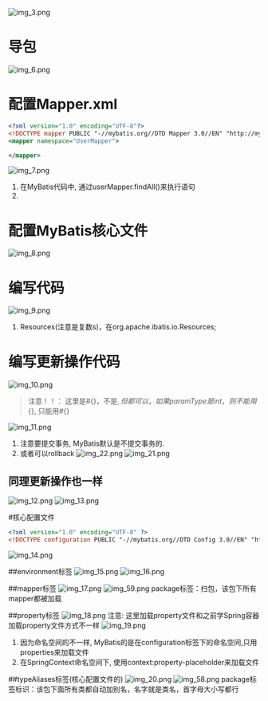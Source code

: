 ![img_3.png](img_3.png)
# 导包
![img_6.png](img_6.png)
# 配置Mapper.xml
```xml
<?xml version="1.0" encoding="UTF-8"?>
<!DOCTYPE mapper PUBLIC "-//mybatis.org//DTD Mapper 3.0//EN" "http://mybatis.org/dtd/mybatis-3-mapper.dtd">
<mapper namespace="UserMapper">

</mapper>
```
![img_7.png](img_7.png)
1. 在MyBatis代码中, 通过userMapper.findAll()来执行语句
2. 

# 配置MyBatis核心文件
![img_8.png](img_8.png)

# 编写代码
![img_9.png](img_9.png)
1. Resources(注意是复数s)，在org.apache.ibatis.io.Resources;

# 编写更新操作代码
![img_10.png](img_10.png)
> 注意！！： 这里是#{}，不是${}, 但都可以，如果paramType是int，则不能用${}, 只能用#{}

![img_11.png](img_11.png)
1. 注意要提交事务, MyBatis默认是不提交事务的.
2. 或者可以rollback
![img_22.png](img_22.png)
![img_21.png](img_21.png)

## 同理更新操作也一样
![img_12.png](img_12.png)
![img_13.png](img_13.png)

#核心配置文件
```xml
<?xml version="1.0" encoding="UTF-8" ?>
<!DOCTYPE configuration PUBLIC "-//mybatis.org//DTD Config 3.0//EN" "http://mybatis.org/dtd/mybatis-3-config.dtd">

```
![img_14.png](img_14.png)

##environment标签
![img_15.png](img_15.png)
![img_16.png](img_16.png) 

##mapper标签
![img_17.png](img_17.png)
![img_59.png](img_59.png)
package标签：扫包，该包下所有mapper都被加载

##property标签
![img_18.png](img_18.png)
注意: 这里加载property文件和之前学Spring容器加载property文件方式不一样
![img_19.png](img_19.png)
1. 因为命名空间的不一样, MyBatis的是在configuration标签下的命名空间,只用properties来加载文件
2. 在SpringContext命名空间下, 使用context:property-placeholder来加载文件

##typeAliases标签(核心配置文件的)
![img_20.png](img_20.png)
![img_58.png](img_58.png) 
package标签标识：该包下面所有类都自动加别名，名字就是类名，首字母大小写都行

